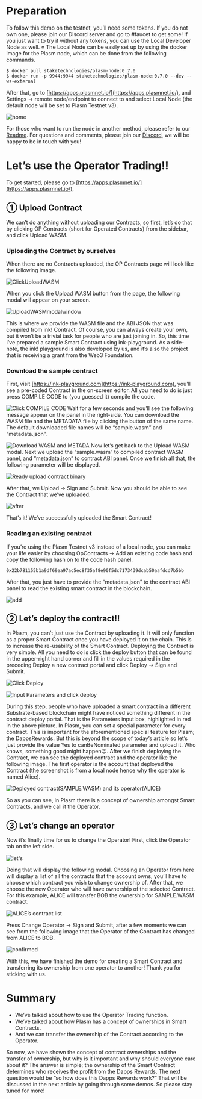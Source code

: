 # Preparation
To follow this demo on the testnet, you’ll need some tokens. If you do not own one, please join our Discord server and go to #faucet to get some! If you just want to try it without any tokens, you can use the Local Developer Node as well.
※ The Local Node can be easily set up by using the docker image for the Plasm node, which can be done from the following commands.

```
$ docker pull staketechnologies/plasm-node:0.7.0
$ docker run -p 9944:9944 staketechnologies/plasm-node:0.7.0 --dev --ws-external
```

After that, go to [https://apps.plasmnet.io/](https://apps.plasmnet.io/), and Settings -> remote node/endpoint to connect to and select Local Node (the default node will be set to Plasm Testnet v3).

![home](https://user-images.githubusercontent.com/6259384/77171125-598f7500-6aff-11ea-94d9-7a300749440e.png)


For those who want to run the node in another method, please refer to our [Readme](https://github.com/staketechnologies/Plasm). For questions and comments, please join our [Discord](https://discord.gg/Auas9qj), we will be happy to be in touch with you!

# Let’s use the Operator Trading!!
To get started, please go to [https://apps.plasmnet.io/](https://apps.plasmnet.io/).

## ① Upload Contract
We can’t do anything without uploading our Contracts, so first, let’s do that by clicking OP Contracts (short for Operated Contracts) from the sidebar, and click Upload WASM.
### Uploading the Contract by ourselves
When there are no Contracts uploaded, the OP Contracts page will look like the following image.

![ClickUploadWASM](https://user-images.githubusercontent.com/6259384/77171493-de7a8e80-6aff-11ea-840e-d7977011e02a.png)

When you click the Upload WASM button from the page, the following modal will appear on your screen.


![UploadWASMmodalwindow](https://user-images.githubusercontent.com/6259384/77171488-dc183480-6aff-11ea-9467-872c80b2a5b3.png)

This is where we provide the WASM file and the ABI JSON that was compiled from ink! Contract. Of course, you can always create your own, but it won’t be a trivial task for people who are just joining in. So, this time I’ve prepared a sample Smart Contract using ink-playground. As a side-note, the ink! playground is also developed by us, and it’s also the project that is receiving a grant from the Web3 Foundation.
### Download the sample contract
First, visit [https://ink-playground.com](https://ink-playground.com), you’ll see a pre-coded Contract in the on-screen editor. All you need to do is just press COMPILE CODE to (you guessed it) compile the code.

![Click COMPILE CODE](https://user-images.githubusercontent.com/6259384/77171484-dae70780-6aff-11ea-81c7-fdafe1d0be03.png)
Wait for a few seconds and you’ll see the following message appear on the panel in the right-side.
You can download the WASM file and the METADATA file by clicking the button of the same name. The default downloaded file names will be “sample.wasm” and “metadata.json”.

![Download WASM and METADA](https://user-images.githubusercontent.com/6259384/77171482-da4e7100-6aff-11ea-9173-4e6cd1feb598.png)
Now let’s get back to the Upload WASM modal. Next we upload the “sample.wasm” to compiled contract WASM panel, and “metadata.json” to contract ABI panel. Once we finish all that, the following parameter will be displayed.

![Ready upload contract binary](https://user-images.githubusercontent.com/6259384/77171479-d9b5da80-6aff-11ea-8208-763b970438af.png)

After that, we Upload -> Sign and Submit. Now you should be able to see the Contract that we’ve uploaded.


![after](https://user-images.githubusercontent.com/6259384/77171475-d884ad80-6aff-11ea-9ea6-0e7d2190a0f2.png)

That’s it! We’ve successfully uploaded the Smart Contract!
### Reading an existing contract
If you’re using the Plasm Testnet v3 instead of a local node, you can make your life easier by choosing OpContracts -> Add an existing code hash and copy the following hash on to the code hash panel.
```
0x22b781155b1a9df69ea97ac5ec8f35af8e90f5dc7173439dcab50aafdcd7b5bb
```

After that, you just have to provide the “metadata.json” to the contract ABI panel to read the existing smart contract in the blockchain.

![add](https://user-images.githubusercontent.com/6259384/77171472-d7ec1700-6aff-11ea-8615-87129335dab3.png)

## ② Let’s deploy the contract!!
In Plasm, you can’t just use the Contract by uploading it. It will only function as a proper Smart Contract once you have deployed it on the chain. This is to increase the re-usability of the Smart Contract.
Deploying the Contract is very simple. All you need to do is click the deploy button that can be found in the upper-right hand corner and fill in the values required in the preceding Deploy a new contract portal and click Deploy -> Sign and Submit.

![Click Deploy](https://user-images.githubusercontent.com/6259384/77171467-d7ec1700-6aff-11ea-93b9-5ccdbb498d56.png)

![Input Parameters and click deploy](https://user-images.githubusercontent.com/6259384/77171463-d7538080-6aff-11ea-835d-2598a2d6b221.png)

During this step, people who have uploaded a smart contract in a different Substrate-based blockchain might have noticed something different in the contract deploy portal. That is the Parameters input box, highlighted in red in the above picture.
In Plasm, you can set a special parameter for every contract. This is important for the aforementioned special feature for Plasm; the DappsRewards. But this is beyond the scope of today’s article so let’s just provide the value Yes to canBeNominated parameter and upload it. Who knows, something good might happen😉.
After we finish deploying the Contract, we can see the deployed contract and the operator like the following image. The first operator is the account that deployed the Contract (the screenshot is from a local node hence why the operator is named Alice).

![Deployed contract(SAMPLE.WASM) and its operator(ALICE)](https://user-images.githubusercontent.com/6259384/77171460-d6225380-6aff-11ea-8bea-fc55c39664a1.png)

So as you can see, in Plasm there is a concept of ownership amongst Smart Contracts, and we call it the Operator.

## ③ Let’s change an operator
Now it’s finally time for us to change the Operator! First, click the Operator tab on the left side.


![let's](https://user-images.githubusercontent.com/6259384/77171456-d6225380-6aff-11ea-8110-2cfd1b9fd698.png)

Doing that will display the following modal. Choosing an Operator from here will display a list of all the contracts that the account owns, you’ll have to choose which contract you wish to change ownership of. After that, we choose the new Operator who will have ownership of the selected Contract. For this example, ALICE will transfer BOB the ownership for SAMPLE.WASM contract.

![ALICE’s contract list](https://user-images.githubusercontent.com/6259384/77171448-d4589000-6aff-11ea-9550-6b7103c55047.png)

Press Change Operator -> Sign and Submit, after a few moments we can see from the following image that the Operator of the Contract has changed from ALICE to BOB.

![confirmed](https://user-images.githubusercontent.com/6259384/77171439-d02c7280-6aff-11ea-8e70-4255167cd320.png)

With this, we have finished the demo for creating a Smart Contract and transferring its ownership from one operator to another!
Thank you for sticking with us.

# Summary
- We’ve talked about how to use the Operator Trading function.
- We’ve talked about how Plasm has a concept of ownerships in Smart Contracts.
- And we can transfer the ownership of the Contract according to the Operator.

So now, we have shown the concept of contract ownerships and the transfer of ownership, but why is it important and why should everyone care about it? The answer is simple; the ownership of the Smart Contract determines who receives the profit from the Dapps Rewards. The next question would be “so how does this Dapps Rewards work?” That will be discussed in the next article by going through some demos. So please stay tuned for more!
